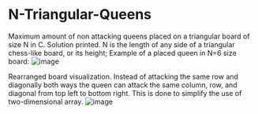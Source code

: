 # N-Triangular-Queens
Maximum amount of non attacking queens placed on a triangular board of size  N in C. Solution printed.
N is the length of any side of a triangular chess-like board, or its height;
Example of a placed queen in N=6 size board: ![image](https://user-images.githubusercontent.com/118682717/227608857-0171ba98-ca8a-4773-accb-2a13f5e8fa81.png)

Rearranged board visualization. Instead of attacking the same row and diagonally both ways the queen can attack the same column, row, and diagonal from top left to bottom right. This is done to simplify the use of two-dimensional array. ![image](https://user-images.githubusercontent.com/118682717/227611771-55a11302-6db4-4261-bbb0-af99ea9bb08c.png)
